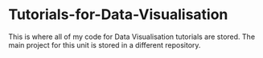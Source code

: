 # Tutorials-for-Data-Visualisation
This is where all of my code for Data Visualisation tutorials are stored. The main project for this unit is stored in a different repository.
